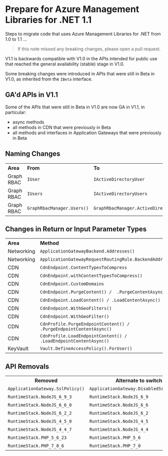 # Prepare for Azure Management Libraries for .NET 1.1 #

Steps to migrate code that uses Azure Management Libraries for .NET from 1.0 to 1.1 …

> If this note missed any breaking changes, please open a pull request.

V1.1 is backwards compatible with V1.0 in the APIs intended for public use that reached the general availability (stable) stage in V1.0. 

Some breaking changes were introduced in APIs that were still in Beta in V1.0, as inherited from the `IBeta` interface.

## GA'd APIs in V1.1

Some of the APIs that were still in Beta in V1.0 are now GA in V1.1, in particular:
- async methods
- all methods in CDN that were previously in Beta
- all methods and interfaces in Application Gateways that were previously in Beta


## Naming Changes ##

<table>
  <tr>
    <th align=left>Area</th>
    <th align=left>From</th>
    <th align=left>To</th>
    <th align=left>Ref</th>
  </tr>
  <tr>
      <td>Graph RBAC</td>
      <td><code>IUser</code></td>
      <td><code>IActiveDirectoryUser</code></td>
      <td><a href="https://github.com/Azure/azure-sdk-for-net/pull/3316">#3316</a></td>
  </tr>
  <tr>
      <td>Graph RBAC</td>
      <td><code>IUsers</code></td>
      <td><code>IActiveDirectoryUsers</code></td>
      <td><a href="https://github.com/Azure/azure-sdk-for-net/pull/3316">#3316</a></td>
  </tr>
  <tr>
      <td>Graph RBAC</td>
      <td><code>GraphRbacManager.Users()</code></td>
      <td><code>GraphRbacManager.ActiveDirectoryUsers()</code></td>
      <td><a href="https://github.com/Azure/azure-sdk-for-net/pull/3316">#3316</a></td>
  </tr>
</table>



## Changes in Return or Input Parameter Types ##

<table>
  <tr>
    <th align=left>Area</th>
    <th align=left>Method</th>
    <th align=left>From</th>
    <th align=left>To</th>
    <th align=left>Ref</th>
  </tr>
  <tr>
    <td>Networking</td>
    <td><code>ApplicationGatewayBackend.Addresses()</code></td>
    <td><code>IList&lt;&gt;</code></td>
    <td><code>IReadOnlyCollection&lt;&gt;</code></td>
    <td><a href="https://github.com/Azure/azure-sdk-for-net/pull/3287">#3287</a></td>
  </tr>
  <tr>
    <td>Networking</td>
    <td><code>ApplicationGatewayRequestRoutingRule.BackendAddresses()</code></td>
    <td><code>IReadOnlyList&lt;&gt;</code></td>
    <td><code>IReadOnlyCollection&lt;&gt;</code></td>
    <td><a href="https://github.com/Azure/azure-sdk-for-net/pull/3287">#3287</a></td>
  </tr>

  <tr>
    <td>CDN</td>
    <td><code>CdnEndpoint.ContentTypesToCompress</code></td>
    <td><code>List&lt;String&gt;</code></td>
    <td><code>Set&lt;String&gt;</code></td>
    <td><a href="https://github.com/Azure/azure-sdk-for-net/pull/3281">#3281</a></td>
  </tr>
  <tr>
    <td>CDN</td>
    <td><code>CdnEndpoint.withContentTypesToCompress()</code></td>
    <td><code>IReadOnlyList&lt;String&gt;</code></td>
    <td><code>ISet&lt;String&gt;</code></td>
    <td><a href="https://github.com/Azure/azure-sdk-for-net/pull/3281">#3281</a></td>
  </tr>
  <tr>
    <td>CDN</td>
    <td><code>CdnEndpoint.CustomDomains</code></td>
    <td><code>IReadOnlyList&lt;String&gt;</code></td>
    <td><code>ISet&lt;String&gt;</code></td>
    <td><a href="https://github.com/Azure/azure-sdk-for-net/pull/3281">#3281</a></td>
  </tr>
  <tr>
    <td>CDN</td>
    <td><code>CdnEndpoint.PurgeContent() /  .PurgeContentAsync()</code></td>
    <td><code>IList&lt;String&gt;</code></td>
    <td><code>ISet&lt;String&gt;</code></td>
    <td><a href="https://github.com/Azure/azure-sdk-for-net/pull/3281">#3281</a></td>
  </tr>
  <tr>
    <td>CDN</td>
    <td><code>CdnEndpoint.LoadContent() / .LoadContentAsync()</code></td>
    <td><code>IList&lt;String&gt;</code></td>
    <td><code>ISet&lt;String&gt;</code></td>
    <td><a href="https://github.com/Azure/azure-sdk-for-net/pull/3281">#3281</a></td>
  </tr>
  <tr>
    <td>CDN</td>
    <td><code>CdnEndpoint.WithGeoFilters()</code></td>
    <td><code>IList&lt;&gt;</code></td>
    <td><code>ICollection&lt;&gt;</code></td>
    <td><a href="https://github.com/Azure/azure-sdk-for-net/pull/3281">#3281</a></td>
  </tr>
  <tr>
    <td>CDN</td>
    <td><code>CdnEndpoint.WithGeoFilter()</code></td>
    <td><code>IList&lt;&gt;</code></td>
    <td><code>ICollection&lt;&gt;</code></td>
    <td><a href="https://github.com/Azure/azure-sdk-for-net/pull/3281">#3281</a></td>
  </tr>
  <tr>
    <td>CDN</td>
    <td><code>CdnProfile.PurgeEndpointContent() / .PurgeEndpointContentAsync()</code></td>
    <td><code>IList&lt;String&gt;</code></td>
    <td><code>ISet&lt;String&gt;</code></td>
    <td><a href="https://github.com/Azure/azure-sdk-for-net/pull/3281">#3281</a></td>
  </tr>
  <tr>
    <td>CDN</td>
    <td><code>CdnProfile.LoadEndpointContent() / .LoadEndpointContentAsync()</code></td>
    <td><code>IList&lt;String&gt;</code></td>
    <td><code>ISet&lt;String&gt;</code></td>
    <td><a href="https://github.com/Azure/azure-sdk-for-net/pull/3281">#3281</a></td>
  </tr>
  <tr>
    <td>KeyVault</td>
    <td><code>Vault.DefineAccessPolicy().ForUser()</code></td>
    <td><code>IUser</code></td>
    <td><code>IActiveDirectoryUser</code></td>
    <td><a href="https://github.com/Azure/azure-sdk-for-net/pull/3316">#3316</a></td>
  </tr>
</table>


## API Removals ##

<table>
  <tr>
    <th>Removed</th>
    <th>Alternate to switch to</th>
    <th>PR</th>
  </tr>
  <tr>
    <td><code>ApplicationGateway.SslPolicy()</code></td>
    <td><code>ApplicationGateway.DisabledSslProtocols()</code></td>
    <td><a href="https://github.com/Azure/azure-sdk-for-net/pull/3287">#3287</a></td>
  </tr>
  <tr>
    <td><code>RuntimeStack.NodeJS_6_9_3</code></td>
    <td><code>RuntimeStack.NodeJS_6_9</code></td>
    <td><a href="https://github.com/Azure/azure-sdk-for-net/pull/3326">#3326</a></td>
  </tr>
  <tr>
    <td><code>RuntimeStack.NodeJS_6_6_0</code></td>
    <td><code>RuntimeStack.NodeJS_6_6</code></td>
    <td><a href="https://github.com/Azure/azure-sdk-for-net/pull/3326">#3326</a></td>
  </tr>
  <tr>
    <td><code>RuntimeStack.NodeJS_6_2_2</code></td>
    <td><code>RuntimeStack.NodeJS_6_2</code></td>
    <td><a href="https://github.com/Azure/azure-sdk-for-net/pull/3326">#3326</a></td>
  </tr>
  <tr>
    <td><code>RuntimeStack.NodeJS_4_5_0</code></td>
    <td><code>RuntimeStack.NodeJS_4_5</code></td>
    <td><a href="https://github.com/Azure/azure-sdk-for-net/pull/3326">#3326</a></td>
  </tr>
  <tr>
    <td><code>RuntimeStack.NodeJS_4_4_7</code></td>
    <td><code>RuntimeStack.NodeJS_4_4</code></td>
    <td><a href="https://github.com/Azure/azure-sdk-for-net/pull/3326">#3326</a></td>
  </tr>
  <tr>
    <td><code>RuntimeStack.PHP_5_6_23</code></td>
    <td><code>RuntimeStack.PHP_5_6</code></td>
    <td><a href="https://github.com/Azure/azure-sdk-for-net/pull/3326">#3326</a></td>
  </tr>
  <tr>
    <td><code>RuntimeStack.PHP_7_0_6</code></td>
    <td><code>RuntimeStack.PHP_7_0</code></td>
    <td><a href="https://github.com/Azure/azure-sdk-for-net/pull/3326">#3326</a></td>
  </tr>
</table>


